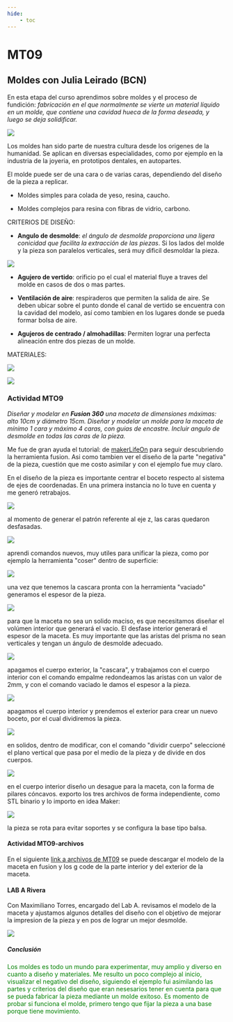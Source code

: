 ```yaml
---
hide:
    - toc
---
```


# MT09
## Moldes con Julia Leirado (BCN)
En esta etapa del curso aprendimos sobre moldes y el proceso de
fundición: *fabricación en el que normalmente se vierte un material líquido en un molde, que contiene una cavidad hueca de la forma deseada, y luego se deja solidificar.* 

![](../images/MT09/1.JPG) 

Los moldes han sido parte de nuestra cultura desde los origenes de la humanidad. Se aplican en diversas especialidades, como por ejemplo en la industria de la joyeria, en prototipos dentales, en autopartes.  

El molde puede ser de una cara o de varias caras, dependiendo del diseño de la pieza a replicar.

- Moldes simples para colada de yeso, resina, caucho.

- Moldes complejos para resina con fibras de vidrio, carbono.

CRITERIOS DE DISEÑO:

- **Angulo de desmolde**: *el ángulo de desmolde proporciona una ligera conicidad que facilita la extracción de las piezas*.
Si los lados del molde y la pieza son paralelos verticales, será muy dificil desmoldar la pieza. 

![](../images/MT09/2.JPG) 

- **Agujero de vertido**: orificio po el cual el material fluye a traves del molde en casos de dos o mas partes. 

- **Ventilación de aire**: respiraderos que permiten la salida de aire.
Se deben ubicar sobre el punto donde el canal de vertido se encuentra con la cavidad del modelo, así como tambien en los lugares donde se pueda formar bolsa de aire. 

- **Agujeros de centrado / almohadillas**: 
Permiten lograr una perfecta alineación entre dos piezas de un molde. 

MATERIALES: 

 ![](../images/MT09/1m.jpg) 

 ![](../images/MT09/2m.jpg) 

### Actividad MTO9

 *Diseñar y modelar en **Fusion 360** una maceta de dimensiones máximas: alto 10cm y diámetro 15cm.
 Diseñar y modelar un molde para la maceta de mínimo 1 cara y máximo 4 caras, con guias de encastre. 
 Incluir angulo de desmolde en todas las caras de la pieza.*

Me fue de gran ayuda el tutorial:
de [makerLifeOn](https://www.youtube.com/watch?v=gVrJOnB1VHU)
para seguir descubriendo la herramienta fusion. Asi como tambien ver el diseño de la parte "negativa" de la pieza, cuestión que me costo asimilar y con el ejemplo fue muy claro.


En el diseño de la pieza es importante centrar el boceto respecto al sistema de ejes de coordenadas. 
En una primera instancia no lo tuve en cuenta y me generó retrabajos.

![](../images/MT09/m1.JPG) 

al momento de generar el patrón referente al eje z, las caras quedaron desfasadas. 

![](../images/MT09/m2.JPG)

aprendi comandos nuevos, muy utiles para unificar la pieza, como por ejemplo la herramienta "coser" dentro de superficie: 

![](../images/MT09/m3.JPG)

una vez que tenemos la cascara pronta con la herramienta "vaciado" generamos el espesor de la pieza.

![](../images/MT09/m4.JPG)

para que la maceta no sea un solido maciso, es que necesitamos diseñar el volúmen interior que generará el vacio. El desfase interior generará el espesor de la maceta. 
Es muy importante que las aristas del prisma no sean verticales y tengan un ángulo de desmolde adecuado. 

![](../images/MT09/m5.JPG)

apagamos el cuerpo exterior, la "cascara", y trabajamos con el cuerpo interior con el comando empalme redondeamos las aristas con un valor de 2mm, y con el comando vaciado le damos el espesor a la pieza.

![](../images/MT09/m6.JPG)

apagamos el cuerpo interior y prendemos el exterior para crear un nuevo boceto, por el cual dividiremos la pieza. 

![](../images/MT09/m7.JPG)

en solidos, dentro de modificar, con el comando "dividir cuerpo" seleccioné el plano vertical que pasa por el medio de la pieza y de divide en dos cuerpos. 

![](../images/MT09/m8.JPG)

en el cuerpo interior diseño un desague para la maceta, con la forma de pilares cóncavos.
exporto los tres archivos de forma independiente, como STL binario y lo importo en idea Maker:

![](../images/MT09/m9.JPG)

la pieza se rota para evitar soportes y se configura la base tipo balsa. 

#### Actividad MTO9-archivos 

En el siguiente [link a archivos de MT09](https://drive.google.com/drive/u/0/folders/185s9ItCN6rT45JQD6yXyU4WL12Q8dqM2)
se puede descargar el modelo de la maceta en fusion y los g code de la parte interior y del exterior de la maceta. 

#### **LAB A Rivera**
Con Maximiliano Torres, encargado del Lab A. revisamos el modelo de la maceta y ajustamos algunos detalles del diseño con el objetivo de mejorar la impresion de la pieza y en pos de lograr un mejor desmolde. 

![](../images/MT09/l2.jpg)

##### Conclusión
 <font color="green"> Los moldes es todo un mundo para experimentar, muy amplio y diverso en cuanto a diseño y materiales.
Me resulto un poco complejo al inicio, visualizar el negativo del diseño, siguiendo el ejemplo fui asimilando las partes y criterios del diseño que eran nesesarios tener en cuenta para que se pueda fabricar la pieza mediante un molde exitoso. 
Es momento de probar si funciona el molde, primero tengo que fijar la pieza a una base porque tiene movimiento.</font>
